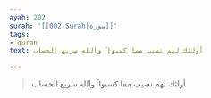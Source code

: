 ```yaml
---
ayah: 202
surah: '[[002-Surah|سورة]]'
tags:
- quran
text: أولئك لهم نصيب مما كسبوا ۚ والله سريع الحساب

---
```

> أولئك لهم نصيب مما كسبوا ۚ والله سريع الحساب
